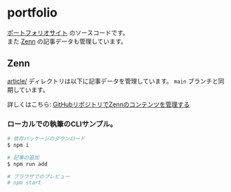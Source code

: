 # portfolio

[ポートフォリオサイト](https://mryhryki.com/) のソースコードです。<br>
また [Zenn](https://zenn.dev/mryhryki) の記事データも管理しています。

## Zenn

[article/](./article) ディレクトリは以下に記事データを管理しています。
`main` ブランチと同期しています。

詳しくはこちら: [GitHubリポジトリでZennのコンテンツを管理する](https://zenn.dev/zenn/articles/connect-to-github)

### ローカルでの執筆のCLIサンプル。

```bash
# 依存パッケージのダウンロード
$ npm i

# 記事の追加
$ npm run add

# ブラウザでのプレビュー
# npm start
```
